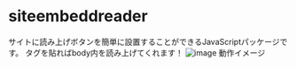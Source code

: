 # siteembeddreader
サイトに読み上げボタンを簡単に設置することができるJavaScriptパッケージです。
タグを貼ればbody内を読み上げてくれます！
![image](https://github.com/user-attachments/assets/461331d5-498c-4454-8d91-8664b0de7ffc)
動作イメージ
